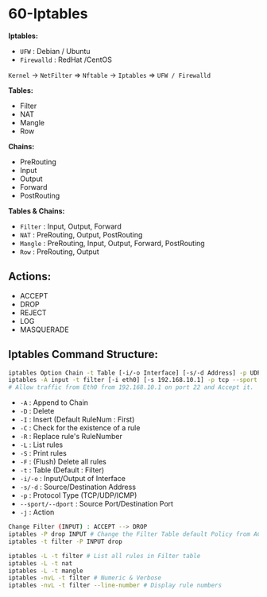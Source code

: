 # 60-Iptables

**Iptables:**
* `UFW` : Debian / Ubuntu
* `Firewalld` : RedHat /CentOS

`Kernel` -> `NetFilter` => `Nftable` -> `Iptables` => `UFW / Firewalld`

**Tables:**
* Filter
* NAT
* Mangle
* Row

**Chains:**
* PreRouting
* Input
* Output
* Forward
* PostRouting

**Tables & Chains:**
* `Filter` : Input, Output, Forward
* `NAT`    : PreRouting, Output, PostRouting
* `Mangle` : PreRouting, Input, Output, Forward, PostRouting
* `Row`    : PreRouting, Output

## Actions:
* ACCEPT
* DROP
* REJECT
* LOG
* MASQUERADE

## Iptables Command Structure:
```sh
iptables Option Chain -t Table [-i/-o Interface] [-s/-d Address] -p UDP/TCP/ICMP --sport/--dport PortNumber -j Action
iptables -A input -t filter [-i eth0] [-s 192.168.10.1] -p tcp --sport 22 -j ACCEPT
# Allow traffic from Eth0 from 192.168.10.1 on port 22 and Accept it.
```
* `-A` : Append to Chain
* `-D` : Delete
* `-I` : Insert (Default RuleNum : First)
* `-C` : Check for the existence of a rule
* `-R` : Replace rule's RuleNumber
* `-L` : List rules
* `-S` : Print rules
* `-F` : (Flush) Delete all rules
* `-t` : Table (Default : Filter)
* `-i/-o` : Input/Output of Interface
* `-s/-d` : Source/Destination Address
* `-p` : Protocol Type (TCP/UDP/ICMP)
* `--sport/--dport` : Source Port/Destination Port
* `-j` : Action

```sh
Change Filter (INPUT) : ACCEPT --> DROP
iptables -P drop INPUT # Change the Filter Table default Policy from ACCEPT to DROP
iptables -t filter -P INPUT drop
```
```sh
iptables -L -t filter # List all rules in Filter table
iptables -L -t nat
iptables -L -t mangle
iptables -nvL -t filter # Numeric & Verbose
iptables -nvL -t filter --line-number # Display rule numbers
```



